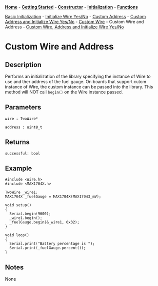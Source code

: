 [**Home**](https://porrey.github.io/max1704x) -
[**Getting Started**](https://porrey.github.io/max1704x/getting-started) -
[**Constructor**](https://porrey.github.io/max1704x/constructor) -
[**Initialization**](https://porrey.github.io/max1704x/initialization) -
[**Functions**](https://porrey.github.io/max1704x/functions)

[Basic Initialization](https://porrey.github.io/max1704x/initialization/basic) -
[Initialize Wire Yes/No](https://porrey.github.io/max1704x/initialization/initialize-wire-yes-no) -
[Custom Address](https://porrey.github.io/max1704x/initialization/custom-address) -
[Custom Address and Initialize Wire Yes/No](https://porrey.github.io/max1704x/initialization/custom-address-initialize-wire-yes-no) -
[Custom Wire](https://porrey.github.io/max1704x/initialization/custom-wire) -
Custom Wire and Address -
[Custom Wire, Address and Initialize Wire Yes/No](https://porrey.github.io/max1704x/initialization/custom-wire-address-initialize-wire-yes-no)

# Custom Wire and Address
## Description
Performs an initialization of the library specifying the instance of Wire to use and ther address of the fuel gauge. On boards that support cutom instance of Wire, the custom instance can be passed into the library. This method will NOT call `begin()` on the Wire instance passed.

## Parameters
`wire : TwoWire*`

`address : uint8_t`

## Returns
`successful: bool`

## Example
	#include <Wire.h>
	#include <MAX1704X.h>

	TwoWire _wire1;
	MAX1704X _fuelGauge = MAX1704X(MAX17043_mV); 

	void setup()
	{
	  Serial.begin(9600);
	  _wire1.begin();
	  _fuelGauge.begin(&_wire1, 0x32);
	}

	void loop()
	{
	  Serial.print("Battery percentage is ");
	  Serial.print(_fuelGauge.percent());
	}
  
## Notes
None